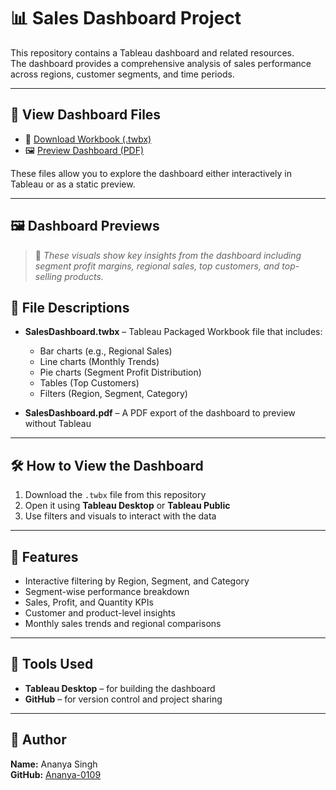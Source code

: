# 📊 Sales Dashboard Project

This repository contains a Tableau dashboard and related resources.  
The dashboard provides a comprehensive analysis of sales performance across regions, customer segments, and time periods.

---

## 🔗 View Dashboard Files

- 📁 [Download Workbook (.twbx)](SalesDashboard.twbx)
- 🖼️ [Preview Dashboard (PDF)](Dashboard.pdf)

These files allow you to explore the dashboard either interactively in Tableau or as a static preview.

---
## 🖼️ Dashboard Previews



> 📌 *These visuals show key insights from the dashboard including segment profit margins, regional sales, top customers, and top-selling products.*



## 📁 File Descriptions

- **SalesDashboard.twbx** – Tableau Packaged Workbook file that includes:
  - Bar charts (e.g., Regional Sales)
  - Line charts (Monthly Trends)
  - Pie charts (Segment Profit Distribution)
  - Tables (Top Customers)
  - Filters (Region, Segment, Category)

- **SalesDashboard.pdf** – A PDF export of the dashboard to preview without Tableau

---

## 🛠️ How to View the Dashboard

1. Download the `.twbx` file from this repository
2. Open it using **Tableau Desktop** or **Tableau Public**
3. Use filters and visuals to interact with the data

---

## 📌 Features

- Interactive filtering by Region, Segment, and Category
- Segment-wise performance breakdown
- Sales, Profit, and Quantity KPIs
- Customer and product-level insights
- Monthly sales trends and regional comparisons

---

## 🧰 Tools Used

- **Tableau Desktop** – for building the dashboard
- **GitHub** – for version control and project sharing

---

## 👤 Author

**Name:** Ananya Singh  
**GitHub:** [Ananya-0109](https://github.com/Ananya-0109)


